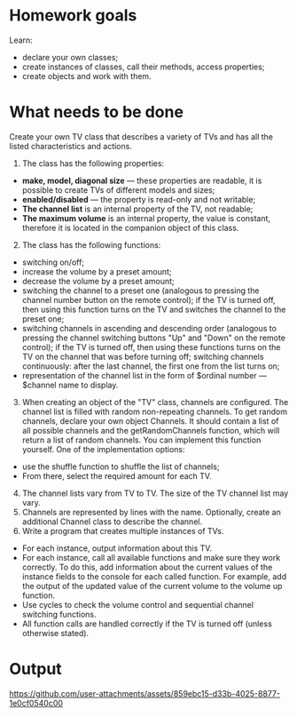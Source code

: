 # Homework goals
Learn:
- declare your own classes;
- create instances of classes, call their methods, access properties;
- create objects and work with them.

# What needs to be done
Create your own TV class that describes a variety of TVs and has all the listed characteristics and actions.
1. The class has the following properties:
  - **make, model, diagonal size** — these properties are readable, it is possible to create TVs of different models and sizes;
  - **enabled/disabled** — the property is read-only and not writable;
  - **The channel list** is an internal property of the TV, not readable;
  - **The maximum volume** is an internal property, the value is constant, therefore it is located in the companion object of this class.
2. The class has the following functions:
  - switching on/off;
  - increase the volume by a preset amount;
  - decrease the volume by a preset amount;
  - switching the channel to a preset one (analogous to pressing the channel number button on the remote control); if the TV is turned off, then using this function turns on the TV and switches the channel to the preset one;
  - switching channels in ascending and descending order (analogous to pressing the channel switching buttons "Up" and "Down" on the remote control); if the TV is turned off, then using these functions turns on the TV on the channel that was before turning off; switching channels continuously: after the last channel, the first one from the list turns on;
  - representation of the channel list in the form of $ordinal number — $channel name to display.
3. When creating an object of the "TV" class, channels are configured. The channel list is filled with random non-repeating channels. To get random channels, declare your own object Channels. It should contain a list of all possible channels and the getRandomChannels function, which will return a list of random channels. You can implement this function yourself. One of the implementation options:
  - use the shuffle function to shuffle the list of channels;
  - From there, select the required amount for each TV.
4. The channel lists vary from TV to TV. The size of the TV channel list may vary.
5. Channels are represented by lines with the name. Optionally, create an additional Channel class to describe the channel.
6. Write a program that creates multiple instances of TVs.
  - For each instance, output information about this TV.
  - For each instance, call all available functions and make sure they work correctly. To do this, add information about the current values of the instance fields to the console for each called function. For example, add the output of the updated value of the current volume to the volume up function.
  - Use cycles to check the volume control and sequential channel switching functions.
  - All function calls are handled correctly if the TV is turned off (unless otherwise stated).

# Output
https://github.com/user-attachments/assets/859ebc15-d33b-4025-8877-1e0cf0540c00
